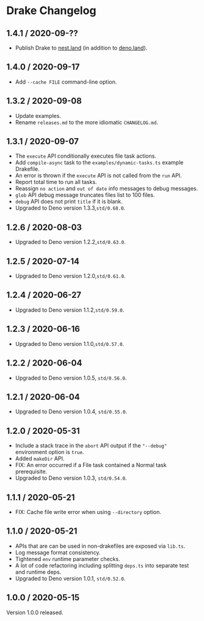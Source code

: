 # Drake Changelog

## 1.4.1 / 2020-09-??
- Publish Drake to [nest.land](https://nest.land/package/drake) (in addition to
  [deno.land](https://deno.land/x/drake)).

## 1.4.0 / 2020-09-17
- Add `--cache FILE` command-line option.

## 1.3.2 / 2020-09-08
- Update examples.
- Rename `releases.md` to the more idiomatic `CHANGELOG.md`.

## 1.3.1 / 2020-09-07
- The `execute` API conditionally executes file task actions.
- Add `compile-async` task to the `examples/dynamic-tasks.ts` example Drakefile.
- An error is thrown if the `execute` API is not called from the `run` API.
- Report total time to run all tasks.
- Reassign `no action` and `out of date` info messages to debug messages.
- `glob` API debug message truncates files list to 100 files.
- `debug` API does not print `title` if it is blank.
- Upgraded to Deno version 1.3.3,`std/0.68.0`.

## 1.2.6 / 2020-08-03
- Upgraded to Deno version 1.2.2,`std/0.63.0`.

## 1.2.5 / 2020-07-14
- Upgraded to Deno version 1.2.0,`std/0.61.0`.

## 1.2.4 / 2020-06-27
- Upgraded to Deno version 1.1.2,`std/0.59.0`.

## 1.2.3 / 2020-06-16
- Upgraded to Deno version 1.1.0,`std/0.57.0`.

## 1.2.2 / 2020-06-04
- Upgraded to Deno version 1.0.5, `std/0.56.0`.

## 1.2.1 / 2020-06-04
- Upgraded to Deno version 1.0.4, `std/0.55.0`.

## 1.2.0 / 2020-05-31
- Include a stack trace in the `abort` API output if the `"--debug"` environment
  option is `true`.
- Added `makeDir` API.
- FIX: An error occurred if a File task contained a Normal task prerequisite.
- Upgraded to Deno version 1.0.3, `std/0.54.0`.

## 1.1.1 / 2020-05-21
- FIX: Cache file write error when using `--directory` option.

## 1.1.0 / 2020-05-21
- APIs that are can be used in non-drakefiles are exposed via `lib.ts`.
- Log message format consistency.
- Tightened `env` runtime parameter checks.
- A lot of code refactoring including splitting `deps.ts` into separate test and runtime deps.
- Upgraded to Deno version 1.0.1, `std/0.52.0`.

## 1.0.0 / 2020-05-15
Version 1.0.0 released.
